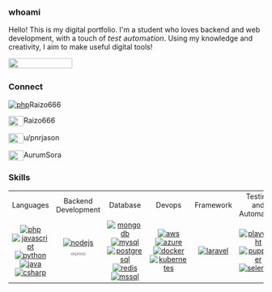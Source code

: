 ### whoami
Hello! This is my digital portfolio. I'm a student who loves backend and web development, with a touch of 𝘵𝘦𝘴𝘵 𝘢𝘶𝘵𝘰𝘮𝘢𝘵𝘪𝘰𝘯. Using my knowledge and creativity, I aim to make useful digital tools!

<img src="https://github.com/pnrjason/pnrjason/assets/39984351/765c3c4c-a64f-4f92-9028-f5f8cbc9b765" width="50%" height="50%">

### Connect
<a href="https://discord.gg/" target="_blank"><img src="https://www.svgrepo.com/show/331368/discord-v2.svg" alt="php" width="30" height="30"></a>Raizo666
<p align="left">
<img align="center" src="https://www.svgrepo.com/show/452115/telegram.svg" height="20" width="30"/>Raizo666
</p>
<p align="left">
<img align="center" src="https://www.svgrepo.com/show/452094/reddit.svg" height="20" width="30"/>u/pnrjason
</p>
<p align="left">
<img align="center" src="https://www.svgrepo.com/show/448251/twitch.svg" height="20" width="30"/>AurumSora
</p>

### Skills
<table>
    <tr>
        <td align="center">Languages</td>
        <td align="center">Backend Development</td>
        <td align="center">Database</td>
        <td align="center">Devops</td>
        <td align="center">Framework</td>
        <td align="center">Testing and Automation</td>
        <td align="center">Software</td>
    </tr>
    <tr>
        <td align="center">
            <a href="https://www.php.net" target="_blank"><img src="https://www.svgrepo.com/show/452088/php.svg" alt="php" width="30" height="30"></a>
            <a href="https://www.javascript.com/" target="_blank"><img src="https://www.svgrepo.com/show/353925/javascript.svg" alt="javascript" width="30" height="30"></a>
            <a href="https://www.python.org" target="_blank"><img src="https://www.svgrepo.com/show/452091/python.svg" alt="python" width="30" height="30"></a>
            <a href="https://www.java.com" target="_blank"><img src="https://www.svgrepo.com/show/452234/java.svg" alt="java" width="30" height="30"></a>
            <a href="https://www.w3schools.com/cs/" target="_blank"><img src="https://www.svgrepo.com/show/452184/csharp.svg" alt="csharp" width="30" height="30"></a>
        </td>
        <td align="center">
            <a href="https://nodejs.org" target="_blank"><img src="https://www.svgrepo.com/show/439238/nodejs.svg" alt="nodejs" width="30" height="30"></a>
            <a href="https://expressjs.com" target="_blank"><img src="https://raw.githubusercontent.com/devicons/devicon/master/icons/express/express-original-wordmark.svg" alt="express" width="30" height="30"></a>
        </td>
        <td align="center">
            <a href="https://www.mongodb.com" target="_blank"><img src="https://www.svgrepo.com/show/331488/mongodb.svg" alt="mongodb" width="30" height="30"></a>
            <a href="https://www.mysql.com" target="_blank"><img src="https://www.svgrepo.com/show/303251/mysql-logo.svg" alt="mysql" width="30" height="30"></a>
            <a href="https://www.postgresql.org" target="_blank"><img src="https://www.svgrepo.com/show/303301/postgresql-logo.svg" alt="postgresql" width="30" height="30"></a>
            <a href="https://redis.io" target="_blank"><img src="https://www.svgrepo.com/show/354272/redis.svg" alt="redis" width="30" height="30"></a>
            <a href="https://www.microsoft.com/en-us/sql-server" target="_blank"><img src="https://www.svgrepo.com/show/303229/microsoft-sql-server-logo.svg" alt="mssql" width="30" height="30"></a>
        </td>
        <td align="center">
            <a href="https://aws.amazon.com" target="_blank" rel="noreferrer"><img src="https://www.svgrepo.com/show/373458/aws.svg" alt="aws" width="30" height="30"></a>
            <a href="https://azure.microsoft.com" target="_blank" rel="noreferrer"><img src="https://www.svgrepo.com/show/331732/microsoft-azure.svg" alt="azure" width="30" height="30"></a>
            <a href="https://www.docker.com" target="_blank" rel="noreferrer"><img src="https://www.svgrepo.com/show/303231/docker-logo.svg" alt="docker" width="30" height="30"></a>
            <a href="https://kubernetes.io" target="_blank" rel="noreferrer"><img src="https://www.svgrepo.com/show/448233/kubernetes.svg" alt="kubernetes" width="30" height="30"></a>
        </td>
        <td align="center">
            <a href="https://laravel.com" target="_blank" rel="noreferrer"><img src="https://www.svgrepo.com/show/353985/laravel.svg" alt="laravel" width="30" height="30"></a>
        </td>
        <td align="center">
            <a href="https://playwright.dev" target="_blank" rel="noreferrer"><img src="https://avatars.githubusercontent.com/u/89237858?s=48&v=4" alt="playwright" width="30" height="30"></a>
            <a href="https://pptr.dev" target="_blank" rel="noreferrer"><img src="https://www.svgrepo.com/show/354228/puppeteer.svg" alt="puppeteer" width="30" height="30"></a>
            <a href="https://www.selenium.dev" target="_blank" rel="noreferrer"><img src="https://www.svgrepo.com/show/354321/selenium.svg" alt="selenium" width="30" height="30"></a>
        </td>
        <td align="center">
            <a href="https://postman.com" target="_blank" rel="noreferrer"><img src="https://www.svgrepo.com/show/354202/postman-icon.svg" alt="postman" width="30" height="30"></a>
            <a href="https://insomnia.rest" target="_blank" rel="noreferrer"><img src="https://www.svgrepo.com/show/353904/insomnia.svg" alt="insomnia" width="30" height="30"></a>
            <a href="https://portswigger.net/burp" target="_blank" rel="noreferrer"><img src="https://www.whiteoaksecurity.com/wp-content/uploads/2021/04/gc1CWg37_400x400-300x300.jpg" alt="burp suite" width="30" height="30"></a>
        </td>
    </tr>
</table>
